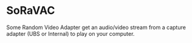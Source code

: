 # SoRaVAC
Some Random Video Adapter get an audio/video stream from a capture adapter (UBS or Internal) to play on your computer.

